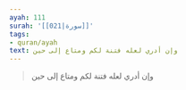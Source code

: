 ```yaml
---
ayah: 111
surah: '[[021|سورة]]'
tags:
- quran/ayah
text: وإن أدري لعله فتنة لكم ومتاع إلى حين
---
```

> وإن أدري لعله فتنة لكم ومتاع إلى حين
